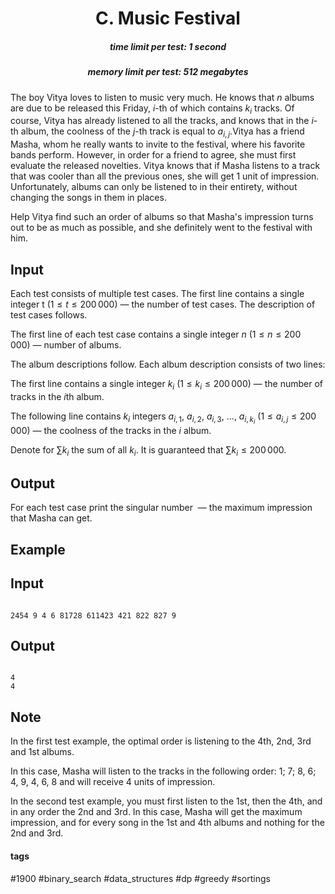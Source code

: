 <h1 style='text-align: center;'> C. Music Festival</h1>

<h5 style='text-align: center;'>time limit per test: 1 second</h5>
<h5 style='text-align: center;'>memory limit per test: 512 megabytes</h5>

 The boy Vitya loves to listen to music very much. He knows that $n$ albums are due to be released this Friday, $i$-th of which contains $k_i$ tracks. Of course, Vitya has already listened to all the tracks, and knows that in the $i$-th album, the coolness of the $j$-th track is equal to $a_{i,j}$.Vitya has a friend Masha, whom he really wants to invite to the festival, where his favorite bands perform. However, in order for a friend to agree, she must first evaluate the released novelties. Vitya knows that if Masha listens to a track that was cooler than all the previous ones, she will get 1 unit of impression. Unfortunately, albums can only be listened to in their entirety, without changing the songs in them in places.

Help Vitya find such an order of albums so that Masha's impression turns out to be as much as possible, and she definitely went to the festival with him. 

## Input

Each test consists of multiple test cases. The first line contains a single integer t ($1 \le t \le 200\,000$) — the number of test cases. The description of test cases follows.

The first line of each test case contains a single integer $n$ ($1 \le n \le 200\,000$) — number of albums.

The album descriptions follow. Each album description consists of two lines:

The first line contains a single integer $k_i$ ($1 \le k_i \le 200\,000$) — the number of tracks in the $i$th album.

The following line contains $k_i$ integers $a_{i, 1},\ a_{i, 2},\ a_{i, 3},\ \ldots,\ a_{i, k_i}$ ($1 \le a_{i,j} \le 200\,000$) — the coolness of the tracks in the $i$ album. 

Denote for $\sum k_i$ the sum of all $k_i$. It is guaranteed that $\sum k_i \le 200\,000$. 

## Output

For each test case print the singular number  — the maximum impression that Masha can get. 

## Example

 

## Input


```

2454 9 4 6 81728 611423 421 822 827 9
```
## Output


```

4
4

```
 ## Note

In the first test example, the optimal order is listening to the 4th, 2nd, 3rd and 1st albums. 

In this case, Masha will listen to the tracks in the following order: 1; 7; 8, 6; 4, 9, 4, 6, 8 and will receive 4 units of impression.

In the second test example, you must first listen to the 1st, then the 4th, and in any order the 2nd and 3rd. In this case, Masha will get the maximum impression, and for every song in the 1st and 4th albums and nothing for the 2nd and 3rd. 



#### tags 

#1900 #binary_search #data_structures #dp #greedy #sortings 